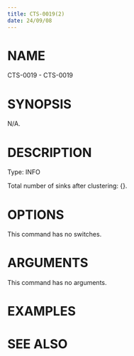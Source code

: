 ```yaml
---
title: CTS-0019(2)
date: 24/09/08
---
```


# NAME

CTS-0019 - CTS-0019

# SYNOPSIS

N/A.

# DESCRIPTION

Type: INFO

Total number of sinks after clustering: {}.

# OPTIONS

This command has no switches.

# ARGUMENTS

This command has no arguments.

# EXAMPLES

# SEE ALSO
